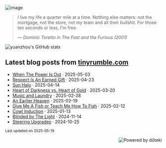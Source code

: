 ![image](https://github.com/user-attachments/assets/aa76c09f-5ceb-49df-86ab-9030388ce1ed)

>I live my life a quarter mile at a time. Nothing else matters: not the mortgage, not the store, not my team and all their bullshit. For those ten seconds or less, I'm free.
>
> &mdash; <cite>Dominic Toretto in The Fast and the Furious (2001)</cite>

![yuanzhou's GitHub stats](https://github-readme-stats.vercel.app/api?username=yuanzhou\&rank_icon=github&show_icons=true&include_all_commits=true&show=reviews,prs_merged&theme=buefy&hide_border=true)

## Latest blog posts from [tinyrumble.com](https://tinyrumble.com/)

<!-- blog start -->
- [When The Power Is Out](https://tinyrumble.com/posts/2025-05-03-when-power-out/) · 2025-05-03
- [Respect Is An Earned Gift](https://tinyrumble.com/posts/2025-04-23-respect/) · 2025-04-23
- [Sun Halo](https://tinyrumble.com/posts/2025-04-14-sun-halo/) · 2025-04-14
- [Heart of Darkness vs. Heart of Gold](https://tinyrumble.com/posts/2025-03-20-heart-of-darkness-vs-gold/) · 2025-03-20
- [Music and Laundry](https://tinyrumble.com/posts/2025-02-28-music-and-laundry/) · 2025-02-28
- [An Earlier Heaven](https://tinyrumble.com/posts/2025-02-19-an-earlier-heaven/) · 2025-02-19
- [Give Me A Fish or Teach Me How To Fish](https://tinyrumble.com/posts/2025-02-12-spontaneous-poem/) · 2025-02-12
- [Cowl Induction](https://tinyrumble.com/posts/2025-01-13-cowl-induction/) · 2025-01-13
- [Blinded by The Light](https://tinyrumble.com/posts/2024-11-14-blinded-by-the-light/) · 2024-11-14
- [Steering Upgrades](https://tinyrumble.com/posts/2024-10-25-sterring-upgrades/) · 2024-10-25
<!-- blog end -->

<sub>Last updated on <!-- last_updated start -->2025-05-19<!-- last_updated end --></sub>

<a href="https://doteki.org"><img src="https://img.shields.io/badge/powered_by-d%C5%8Dteki-0?style=flat-square&labelColor=202b2d&color=5E936C" align="right" alt="Powered by dōteki"></a>
